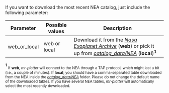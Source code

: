 If you want to download the most recent NEA catalog, just include the following parameter: 

| Parameter  | Possible values | Description |
| ------------- | ------------- | ------------- |
| web_or_local  | web or local  | Download it from the [*Nasa Exoplanet Archive*](https://exoplanetarchive.ipac.caltech.edu/index.html) (**web**) or pick it up from *[catalog_data/NEA](https://github.com/castro-gzlz/mr-plotter/tree/main/catalog_data/NEA)* (**local**)**<sup>1</sup>** |

**<sup>1</sup>** <sub> If **web**, *mr-plotter* will connect to the NEA through a TAP protocol, which might last a bit (i.e., a couple of minutes). If **local**, you should have a comma-separated table downloaded from the NEA inside the *[catalog_data/NEA](https://github.com/castro-gzlz/mr-plotter/tree/main/catalog_data/NEA)* folder. Please do not change the default name of the downloaded tables. If you have several NEA tables, *mr-plotter* will automatically select the most recently downloaded.

